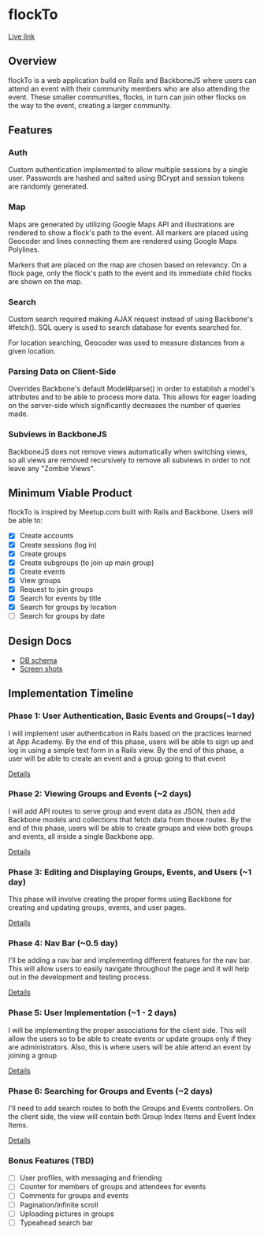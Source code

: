 # flockTo

[Live link][flockTo]

[flockTo]: http://flockto.co

## Overview
flockTo is a web application build on Rails and BackboneJS where users can attend an event with their community members who are also attending the event. These smaller communities, flocks, in turn can join other flocks on the way to the event, creating a larger community. 

## Features
### Auth
Custom authentication implemented to allow multiple sessions by a single user. Passwords are hashed and salted using BCrypt and session tokens are randomly generated. 

### Map
Maps are generated by utilizing Google Maps API and illustrations are rendered to show a flock's path to the event. All markers are placed using Geocoder and lines connecting them are rendered using Google Maps Polylines.

Markers that are placed on the map are chosen based on relevancy. On a flock page, only the flock's path to the event and its immediate child flocks are shown on the map. 

### Search
Custom search required making AJAX request instead of using Backbone's #fetch(). SQL query is used to search database for events searched for. 

For location searching, Geocoder was used to measure distances from a given location.

### Parsing Data on Client-Side
Overrides Backbone's default Model#parse() in order to establish a model's attributes and to be able to process more data. This allows for eager loading on the server-side which significantly decreases the number of queries made.

### Subviews in BackboneJS
BackboneJS does not remove views automatically when switching views, so all views are removed recursively to remove all subviews in order to not leave any "Zombie Views". 


## Minimum Viable Product
flockTo is inspired by Meetup.com built with Rails and Backbone.
Users will be able to:
<!-- This is a Markdown checklist. Use it to keep track of your progress! -->

- [x] Create accounts
- [x] Create sessions (log in)
- [x] Create groups
- [x] Create subgroups (to join up main group)
- [x] Create events
- [x] View groups
- [x] Request to join groups
- [x] Search for events by title
- [x] Search for groups by location
- [ ] Search for groups by date

## Design Docs
* [DB schema][schema]
* [Screen shots][views]

[views]: ./docs/views.md
[schema]: ./docs/schema.md

## Implementation Timeline

### Phase 1: User Authentication, Basic Events and Groups(~1 day)
I will implement user authentication in Rails based on the practices learned at
App Academy. By the end of this phase, users will be able to sign up and log in using
a simple text form in a Rails view. By the end of this phase, a user will be
able to create an event and a group going to that event

[Details][phase-one]

### Phase 2: Viewing Groups and Events (~2 days)
I will add API routes to serve group and event data as JSON, then add Backbone
models and collections that fetch data from those routes. By the end of this
phase, users will be able to create groups and view both groups and events, all
inside a single Backbone app. 

[Details][phase-two]

### Phase 3: Editing and Displaying Groups, Events, and Users (~1 day)
This phase will involve creating the proper forms using Backbone for creating
and updating groups, events, and user pages.

[Details][phase-three]

### Phase 4: Nav Bar (~0.5 day)
I'll be adding a nav bar and implementing different features for the nav bar.
This will allow users to easily navigate throughout the page and it will help
out in the development and testing process.

[Details][phase-four]

### Phase 5: User Implementation (~1 - 2 days)
I will be implementing the proper associations for the client side. This will
allow the users so to be able to create events or update groups only if they are
administrators. Also, this is where users will be able attend an event by 
joining a group

[Details][phase-five]

### Phase 6: Searching for Groups and Events (~2 days)
I'll need to add search routes to both the Groups and Events controllers. On the
client side, the view will contain both Group Index Items and Event Index Items. 

[Details][phase-six]

### Bonus Features (TBD)
- [ ] User profiles, with messaging and friending
- [ ] Counter for members of groups and attendees for events
- [ ] Comments for groups and events
- [ ] Pagination/infinite scroll
- [ ] Uploading pictures in groups
- [ ] Typeahead search bar

[phase-one]: ./docs/phases/phase1.md
[phase-two]: ./docs/phases/phase2.md
[phase-three]: ./docs/phases/phase3.md
[phase-four]: ./docs/phases/phase4.md
[phase-five]: ./docs/phases/phase5.md
[phase-six]: ./docs/phases/phase6.md
